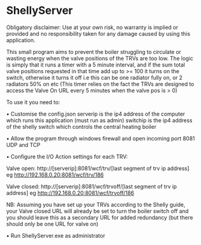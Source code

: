 # ShellyServer
Obligatory disclaimer: Use at your own risk, no warranty is implied or provided and no responsibility taken for any damage caused by using this application.

This small program aims to prevent the boiler struggling to circulate or wasting energy when the valve positions of the TRVs are too low. The logic is simply that it runs a timer with a 5 minute interval, and if the sum total valve positions requested in that time add up to >= 100 it turns on the switch, otherwise it turns it off i.e this can be one radiator fully on, or 2 radiators 50% on etc (This timer relies on the fact the TRVs are designed to access the Valve On URL every 5 minutes when the valve pos is > 0)

To use it you need to:

• Customise the config.json
serverip is the ip4 address of the computer which runs this application (must run as admin)
switchip is the ip4 address of the shelly switch which controls the central heating boiler

• Allow the program through windows firewall and open incoming port 8081 UDP and TCP

• Configure the I/O Action settings for each TRV:

Valve open: http://[serverip]:8081/wcf/trv/[last segment of trv ip address]
eg http://192.168.0.20:8081/wcf/trv/186 

Valve closed: http://[serverip]:8081/wcf/trvoff/[last segment of trv ip address]
eg http://192.168.0.20:8081/wcf/trvoff/186

NB: Assuming you have set up your TRVs according to the Shelly guide, your Valve closed URL will already be set to turn the boiler switch off and you should leave this as a secondary URL for added redundancy (but there should only be one URL for valve on)

• Run ShellyServer.exe as administrator


















